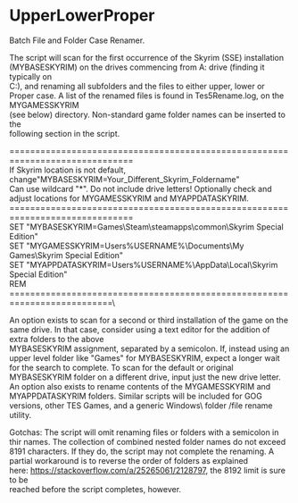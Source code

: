 # UpperLowerProper
Batch File and Folder Case Renamer.

The script will scan for the first occurrence of the Skyrim (SSE) installation \(MYBASESKYRIM) on the drives commencing from A: drive (finding it typically on \
C:), and renaming all subfolders and the files to either upper, lower or Proper case.
A list of the renamed files is found in Tes5Rename.log, on the MYGAMESSKYRIM\
(see below) directory. Non-standard game folder names can be inserted to the\
following section in the script.

==============================================================================\
If Skyrim location is not default, change"MYBASESKYRIM=Your_Different_Skyrim_Foldername"\
Can use wildcard "*". Do not include drive letters!
Optionally check and adjust locations for MYGAMESSKYRIM and MYAPPDATASKYRIM.
==============================================================================\
SET "MYBASESKYRIM=Games\Steam\steamapps\common\Skyrim Special Edition"\
SET "MYGAMESSKYRIM=Users\%USERNAME%\Documents\My Games\Skyrim Special Edition"\
SET "MYAPPDATASKYRIM=Users\%USERNAME%\AppData\Local\Skyrim Special Edition"\
REM ==========================================================================\

An option exists to scan for a second or third installation of the game on the same drive.
In that case, consider using a text editor for the addition of extra folders to the above\
MYBASESKYRIM assignment, separated by a semicolon.
If, instead using an upper level folder like "Games" for MYBASESKYRIM, expect a longer wait\
for the search to complete. To scan for the default or original MYBASESKYRIM folder on a different drive, input just the new drive letter.
An option also exists to rename contents of the MYGAMESSKYRIM and MYAPPDATASKYRIM folders.
Similar scripts will be included for GOG versions, other TES Games, and a generic Windows\ folder /file rename utility.

Gotchas:
The script will omit renaming files or folders with a semicolon in thir names.
The collection of combined nested folder names do not exceed 8191 characters.
If they do, the script may not complete the renaming.
A partial workaround is to reverse the order of folders as explained\
here: https://stackoverflow.com/a/25265061/2128797, the 8192 limit is sure to be\
reached before the script completes, however.
